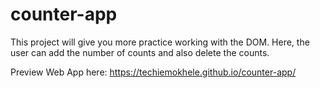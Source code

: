 # counter-app
This project will give you more practice working with the DOM. Here, the user can add the number of counts and also delete the counts.

Preview Web App here: https://techiemokhele.github.io/counter-app/
